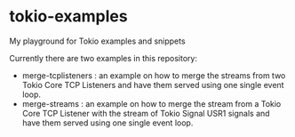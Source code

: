# tokio-examples
My playground for Tokio examples and snippets

Currently there are two examples in this repository:

* merge-tcplisteners : an example on how to merge the streams from two Tokio Core
   TCP Listeners and have them served using one single event loop.
* merge-streams : an example on how to merge the stream from a Tokio Core TCP
   Listener with the stream of Tokio Signal USR1 signals and have them served
   using one single event loop.


